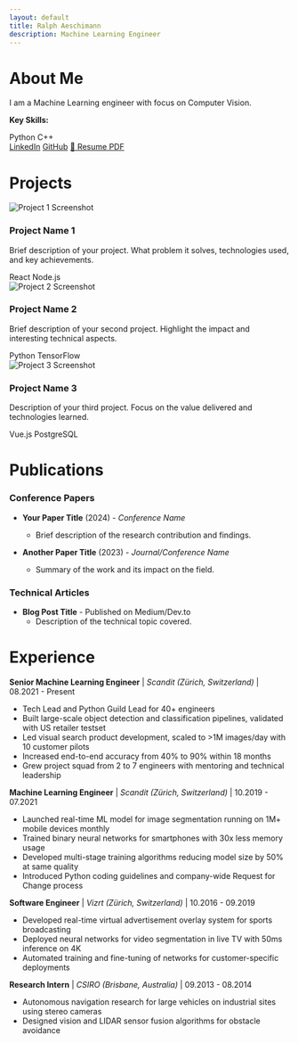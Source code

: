 ```yaml
---
layout: default
title: Ralph Aeschimann
description: Machine Learning Engineer
---
```


<div class="section" markdown="1">

# About Me

I am a Machine Learning engineer with focus on Computer Vision.

**Key Skills:**
<div class="skills-list">
  <span class="skill-tag">Python</span>
  <span class="skill-tag">C++</span>
</div>

<div class="contact-links">
  <!--a href="mailto:your.email@example.com" class="contact-link">Email</a> -->
  <a href="https://linkedin.com/in/ralphaeschimann" class="contact-link">LinkedIn</a>
  <a href="https://github.com/aralph" class="contact-link">GitHub</a>
  <a href="assets/pdfs/resume_ralph_aeschimann.pdf" class="resume-button" target="_blank">📄 Resume PDF</a>
</div>


</div>

<div class="section" markdown="1">

# Projects

<div class="project-grid">

<div class="project-card">
  <img src="assets/images/project1.jpg" alt="Project 1 Screenshot">
  <h3>Project Name 1</h3>
  <p>Brief description of your project. What problem it solves, technologies used, and key achievements.</p>
  <div class="skills-list">
    <span class="skill-tag">React</span>
    <span class="skill-tag">Node.js</span>
  </div>
</div>

<div class="project-card">
  <img src="assets/images/project2.jpg" alt="Project 2 Screenshot">
  <h3>Project Name 2</h3>
  <p>Brief description of your second project. Highlight the impact and interesting technical aspects.</p>
  <div class="skills-list">
    <span class="skill-tag">Python</span>
    <span class="skill-tag">TensorFlow</span>
  </div>
</div>

<div class="project-card">
  <img src="assets/images/project3.jpg" alt="Project 3 Screenshot">
  <h3>Project Name 3</h3>
  <p>Description of your third project. Focus on the value delivered and technologies learned.</p>
  <div class="skills-list">
    <span class="skill-tag">Vue.js</span>
    <span class="skill-tag">PostgreSQL</span>
  </div>
</div>

</div>

</div>

<div class="section" markdown="1">

# Publications

### Conference Papers
- **Your Paper Title** (2024) - *Conference Name*
  - Brief description of the research contribution and findings.

- **Another Paper Title** (2023) - *Journal/Conference Name*
  - Summary of the work and its impact on the field.

### Technical Articles
- **Blog Post Title** - Published on Medium/Dev.to
  - Description of the technical topic covered.

</div>

<div class="section" markdown="1">

# Experience

**Senior Machine Learning Engineer** | *Scandit (Zürich, Switzerland)* | 08.2021 - Present
- Tech Lead and Python Guild Lead for 40+ engineers
- Built large-scale object detection and classification pipelines, validated with US retailer testset
- Led visual search product development, scaled to >1M images/day with 10 customer pilots
- Increased end-to-end accuracy from 40% to 90% within 18 months
- Grew project squad from 2 to 7 engineers with mentoring and technical leadership

**Machine Learning Engineer** | *Scandit (Zürich, Switzerland)* | 10.2019 - 07.2021
- Launched real-time ML model for image segmentation running on 1M+ mobile devices monthly
- Trained binary neural networks for smartphones with 30x less memory usage
- Developed multi-stage training algorithms reducing model size by 50% at same quality
- Introduced Python coding guidelines and company-wide Request for Change process

**Software Engineer** | *Vizrt (Zürich, Switzerland)* | 10.2016 - 09.2019
- Developed real-time virtual advertisement overlay system for sports broadcasting
- Deployed neural networks for video segmentation in live TV with 50ms inference on 4K
- Automated training and fine-tuning of networks for customer-specific deployments

**Research Intern** | *CSIRO (Brisbane, Australia)* | 09.2013 - 08.2014
- Autonomous navigation research for large vehicles on industrial sites using stereo cameras
- Designed vision and LIDAR sensor fusion algorithms for obstacle avoidance

</div>

